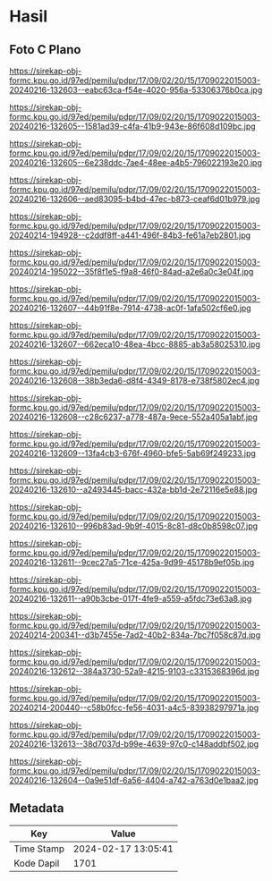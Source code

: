 # Hasil

## Foto C Plano

https://sirekap-obj-formc.kpu.go.id/97ed/pemilu/pdpr/17/09/02/20/15/1709022015003-20240216-132603--eabc63ca-f54e-4020-956a-53306376b0ca.jpg

https://sirekap-obj-formc.kpu.go.id/97ed/pemilu/pdpr/17/09/02/20/15/1709022015003-20240216-132605--1581ad39-c4fa-41b9-943e-86f608d109bc.jpg

https://sirekap-obj-formc.kpu.go.id/97ed/pemilu/pdpr/17/09/02/20/15/1709022015003-20240216-132605--6e238ddc-7ae4-48ee-a4b5-796022193e20.jpg

https://sirekap-obj-formc.kpu.go.id/97ed/pemilu/pdpr/17/09/02/20/15/1709022015003-20240216-132606--aed83095-b4bd-47ec-b873-ceaf6d01b979.jpg

https://sirekap-obj-formc.kpu.go.id/97ed/pemilu/pdpr/17/09/02/20/15/1709022015003-20240214-194928--c2ddf8ff-a441-496f-84b3-fe61a7eb2801.jpg

https://sirekap-obj-formc.kpu.go.id/97ed/pemilu/pdpr/17/09/02/20/15/1709022015003-20240214-195022--35f8f1e5-f9a8-46f0-84ad-a2e6a0c3e04f.jpg

https://sirekap-obj-formc.kpu.go.id/97ed/pemilu/pdpr/17/09/02/20/15/1709022015003-20240216-132607--44b91f8e-7914-4738-ac0f-1afa502cf6e0.jpg

https://sirekap-obj-formc.kpu.go.id/97ed/pemilu/pdpr/17/09/02/20/15/1709022015003-20240216-132607--662eca10-48ea-4bcc-8885-ab3a58025310.jpg

https://sirekap-obj-formc.kpu.go.id/97ed/pemilu/pdpr/17/09/02/20/15/1709022015003-20240216-132608--38b3eda6-d8f4-4349-8178-e738f5802ec4.jpg

https://sirekap-obj-formc.kpu.go.id/97ed/pemilu/pdpr/17/09/02/20/15/1709022015003-20240216-132608--c28c6237-a778-487a-9ece-552a405a1abf.jpg

https://sirekap-obj-formc.kpu.go.id/97ed/pemilu/pdpr/17/09/02/20/15/1709022015003-20240216-132609--13fa4cb3-676f-4960-bfe5-5ab69f249233.jpg

https://sirekap-obj-formc.kpu.go.id/97ed/pemilu/pdpr/17/09/02/20/15/1709022015003-20240216-132610--a2493445-bacc-432a-bb1d-2e72116e5e88.jpg

https://sirekap-obj-formc.kpu.go.id/97ed/pemilu/pdpr/17/09/02/20/15/1709022015003-20240216-132610--996b83ad-9b9f-4015-8c81-d8c0b8598c07.jpg

https://sirekap-obj-formc.kpu.go.id/97ed/pemilu/pdpr/17/09/02/20/15/1709022015003-20240216-132611--9cec27a5-71ce-425a-9d99-45178b9ef05b.jpg

https://sirekap-obj-formc.kpu.go.id/97ed/pemilu/pdpr/17/09/02/20/15/1709022015003-20240216-132611--a90b3cbe-017f-4fe9-a559-a5fdc73e63a8.jpg

https://sirekap-obj-formc.kpu.go.id/97ed/pemilu/pdpr/17/09/02/20/15/1709022015003-20240214-200341--d3b7455e-7ad2-40b2-834a-7bc7f058c87d.jpg

https://sirekap-obj-formc.kpu.go.id/97ed/pemilu/pdpr/17/09/02/20/15/1709022015003-20240216-132612--384a3730-52a9-4215-9103-c3315368396d.jpg

https://sirekap-obj-formc.kpu.go.id/97ed/pemilu/pdpr/17/09/02/20/15/1709022015003-20240214-200440--c58b0fcc-fe56-4031-a4c5-83938297971a.jpg

https://sirekap-obj-formc.kpu.go.id/97ed/pemilu/pdpr/17/09/02/20/15/1709022015003-20240216-132613--38d7037d-b99e-4639-97c0-c148addbf502.jpg

https://sirekap-obj-formc.kpu.go.id/97ed/pemilu/pdpr/17/09/02/20/15/1709022015003-20240216-132604--0a9e51df-6a56-4404-a742-a763d0e1baa2.jpg


## Metadata

| Key        | Value               |
| ---------- | ------------------- |
| Time Stamp | 2024-02-17 13:05:41 |
| Kode Dapil | 1701                |



